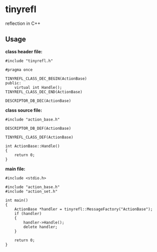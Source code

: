 # tinyrefl
reflection in C++
## Usage
**class header file:**

	#include "tinyrefl.h"

	#pragma once

	TINYREFL_CLASS_DEC_BEGIN(ActionBase)
	public:
		virtual int Handle();
	TINYREFL_CLASS_DEC_END(ActionBase)

	DESCRIPTOR_DB_DEC(ActionBase)
	
**class source file:**	

	#include "action_base.h"

	DESCRIPTOR_DB_DEF(ActionBase)

	TINYREFL_CLASS_DEF(ActionBase)

	int ActionBase::Handle()
	{
		return 0;
	}
	
**main file:**	
	
	#include <stdio.h>

	#include "action_base.h"
	#include "action_set.h"

	int main()
	{
		ActionBase *handler = tinyrefl::MessageFactory("ActionBase");
		if (handler)
		{
			handler->Handle();
			delete handler;
		}

		return 0;
	}
